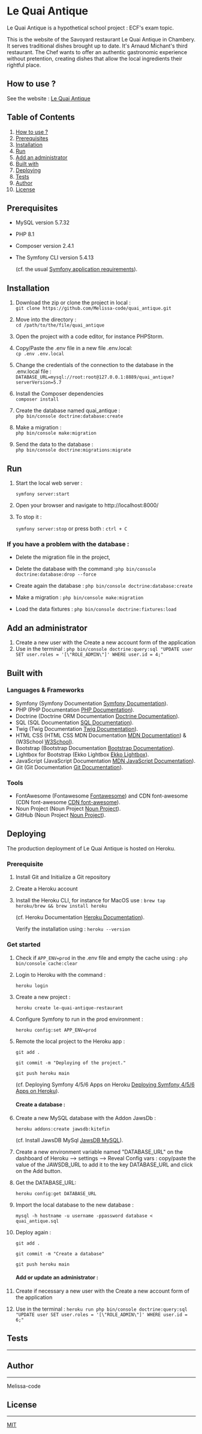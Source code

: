 # Le Quai Antique

Le Quai Antique is a hypothetical school project : ECF's exam topic. 

This is the website of the Savoyard restaurant Le Quai Antique in Chambery. 
It serves traditional dishes brought up to date. 
It's Arnaud Michant's third restaurant. The Chef wants to offer an authentic gastronomic experience without pretention, creating dishes that allow the local ingredients their rightful place.


## How to use ?

See the website : [Le Quai Antique](https://le-quai-antique-restaurant.herokuapp.com/)

## Table of Contents

1. [How to use ?](#How-to-use-?)
2. [Prerequisites](#Prerequisites)
3. [Installation](#Installation)
4. [Run](#Run)
5. [Add an administrator](#Add-an-administrator)
6. [Built with](#Built-with)
7. [Deploying](#Deploying)
8. [Tests](#Tests)
9. [Author](#Author)
10. [License](#License)


## Prerequisites

- MySQL version 5.7.32
- PHP 8.1
- Composer version 2.4.1
- The Symfony CLI version 5.4.13
    
    (cf. the usual [Symfony application requirements](https://symfony.com/doc/current/setup.html#technical-requirements/ "Usual Symfony application requirements")).

## Installation

1. Download the zip or clone the project in local :   
   `git clone https://github.com/Melissa-code/quai_antique.git`


2. Move into the directory :  
   `cd /path/to/the/file/quai_antique`
   

3. Open the project with a code editor, for instance PHPStorm.


4. Copy/Paste the .env file in a new file .env.local:  
   `cp .env .env.local`


5. Change the credentials of the connection to the database in the .env.local file :  
   `DATABASE_URL=mysql://root:root@127.0.0.1:8889/quai_antique?serverVersion=5.7`


6. Install the Composer dependencies  
   `composer install`


7. Create the database named quai_antique :  
   `php bin/console doctrine:database:create`


8. Make a migration :  
   `php bin/console make:migration`


9. Send the data to the database :  
   `php bin/console doctrine:migrations:migrate`


## Run

1. Start the local web server :
   
    `symfony server:start`


2. Open your browser and navigate to http://localhost:8000/


3. To stop it : 
   
    `symfony server:stop` or press both : `ctrl + C`


### If you have a problem with the database :
- Delete the migration file in the project,
  

- Delete the database with the command :`php bin/console doctrine:database:drop --force`


- Create again the database : `php bin/console doctrine:database:create`


- Make a migration : `php bin/console make:migration`


- Load the data fixtures : `php bin/console doctrine:fixtures:load`

## Add an administrator

1. Create a new user with the Create a new account form of the application
2. Use in the terminal :
    `php bin/console doctrine:query:sql "UPDATE user SET user.roles = '[\"ROLE_ADMIN\"]' WHERE user.id = 4;"`


## Built with

### Languages & Frameworks
- Symfony (Symfony Documentation [Symfony Documentation](https://symfony.com/doc/current/index.html "Symfony Documentation")).
- PHP (PHP Documentation [PHP Documentation](https://www.php.net/manual/fr/index.php "PHP Documentation")).
- Doctrine (Doctrine ORM Documentation [Doctrine Documentation](https://www.doctrine-project.org/projects/doctrine-orm/en/2.14/index.html "Doctrine Documentation")).
- SQL (SQL Documentation [SQL Documentation](https://sql.sh/ "SQL Documentation")).
- Twig (Twig Documentation [Twig Documentation](https://twig.symfony.com/doc/ "Twig Documentation")).
- HTML CSS (HTML CSS MDN Documentation [MDN Documentation](https://developer.mozilla.org/fr/docs/Web "HTML & CSS MDN Documentation")) & (W3School [W3School](https://www.w3schools.com/ "W3School")).
- Bootstrap (Bootstrap Documentation [Bootstrap Documentation](https://getbootstrap.com/ "Bootstrap Documentation")).
- Lightbox for Bootstrap (Ekko Lightbox [Ekko Lightbox](http://ashleydw.github.io/lightbox/ "Ekko Lightbox")).
- JavaScript (JavaScript Documentation [MDN JavaScript Documentation](https://developer.mozilla.org/fr/docs/Web/JavaScript "MDN JavaScript Documentation")).
- Git (Git Documentation [Git Documentation](https://git-scm.com/doc "Git Documentation")).
  

### Tools

- FontAwesome (Fontawesome [Fontawesome](https://fontawesome.com/icons "Fontawesome")) and 
CDN font-awesome (CDN font-awesome [CDN font-awesome](https://cdnjs.com/libraries/font-awesome "CDN font-awesome")).
- Noun Project (Noun Project [Noun Project](https://thenounproject.com/ "Noun Project")).
- GitHub (Noun Project [Noun Project](https://github.com/ "Noun Project")).

## Deploying

The production deployment of Le Quai Antique is hosted on Heroku.

### Prerequisite

1. Install Git and Initialize a Git repository
2. Create a Heroku account 
3. Install the Heroku CLI, for instance for MacOS use : `brew tap heroku/brew && brew install heroku`
  
    (cf. Heroku Documentation [Heroku Documentation](https://devcenter.heroku.com/articles/heroku-cli "Heroku Documentation")). 
   
    Verify the installation using : `heroku --version`

### Get started
1. Check if `APP_ENV=prod` in the .env file and empty the cache using : `php bin/console cache:clear`

2. Login to Heroku with the command :
   
    `heroku login`
   
3. Create a new project : 
   
    `heroku create le-quai-antique-restaurant`
   
4. Configure Symfony to run in the prod environment : 
   
    `heroku config:set APP_ENV=prod`
   
5. Remote the local project to the Heroku app : 
   
    `git add .`
   
    `git commit -m "Deploying of the project."` 
   
    `git push heroku main`
   
    (cf. Deploying Symfony 4/5/6 Apps on Heroku [Deploying Symfony 4/5/6 Apps on Heroku](https://devcenter.heroku.com/articles/deploying-symfony4 "Deploying Symfony 4/5/6 Apps on Heroku")).

    #### Create a database :
   
6. Create a new MySQL database with the Addon JawsDb :  
   
    `heroku addons:create jawsdb:kitefin`
   
    (cf. Install JawsDB MySql [JawsDB MySQL](https://elements.heroku.com/addons/jawsdb "JawsDB MySQL")).

7. Create a new environment variable named "DATABASE_URL" on the dashboard of Heroku --> settings --> Reveal Config vars : copy/paste the value of the JAWSDB_URL to add it to the key DATABASE_URL and click on the Add button.

8. Get the DATABASE_URL: 
   
    `heroku config:get DATABASE_URL`
   
9. Import the local database to the new database : 
   
    `mysql -h hostname -u username -ppassword database < quai_antique.sql`

10. Deploy again : 
    
    `git add .`
    
    `git commit -m "Create a database"`
    
    `git push heroku main`

    #### Add or update an administrator : 

1. Create if necessary a new user with the Create a new account form of the application
2. Use in the terminal :
   `heroku run php bin/console doctrine:query:sql "UPDATE user SET user.roles = '[\"ROLE_ADMIN\"]' WHERE user.id = 6;"`

## Tests
***


## Author
***
Melissa-code

## License
***
[MIT](https://choosealicense.com/licenses/mit/)
